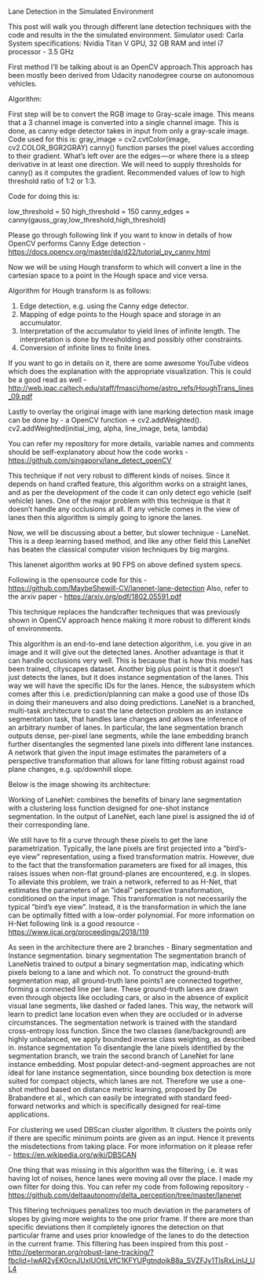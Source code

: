 Lane Detection in the Simulated Environment

This post will walk you through different lane detection techniques with the code and results in the the simulated environment. 
Simulator used: Carla
System specifications: 
Nvidia Titan V GPU, 32 GB RAM and intel i7 processor - 3.5 GHz 

First method I’ll be talking about is an OpenCV approach.This approach has been mostly been derived from Udacity nanodegree course on autonomous vehicles. 

Algorithm:

First step will be to convert the RGB image to Gray-scale image. This means that a 3 channel image is converted into a single channel image. 
This is done, as canny edge detector takes in input from only a gray-scale image. Code used for this is: 
gray_image = cv2.cvtColor(image, cv2.COLOR_BGR2GRAY)
canny() function parses the pixel values according to their gradient. What’s left over are the edges — or where there is a steep derivative in at least one direction. We will need to supply thresholds for canny() as it computes the gradient. Recommended values of low to high threshold ratio of 1:2 or 1:3.

Code for doing this is:

low_threshold = 50
high_threshold = 150
canny_edges = canny(gauss_gray,low_threshold,high_threshold)

Please go through following link if you want to know in details of how OpenCV performs Canny Edge detection - https://docs.opencv.org/master/da/d22/tutorial_py_canny.html

Now we will be using Hough transform to which will convert a line in the cartesian space to a point in the Hough space and vice versa. 



Algorithm for Hough transform is as follows:

1. Edge detection, e.g. using the Canny edge detector. 
2. Mapping of edge points to the Hough space and storage in an accumulator. 
3. Interpretation of the accumulator to yield lines of infinite length. The interpretation is done by thresholding and possibly other constraints. 
4. Conversion of infinite lines to finite lines.

If you want to go in details on it, there are some awesome YouTube videos which does the explanation with the appropriate visualization. This is could be a good read as well - http://web.ipac.caltech.edu/staff/fmasci/home/astro_refs/HoughTrans_lines_09.pdf

Lastly to overlay the original image with lane marking detection mask image can be done by - a OpenCV function → cv2.addWeighted().
cv2.addWeighted(initial_img, alpha, line_image, beta, lambda)

You can refer my repository for more details, variable names and comments should be self-explanatory about how the code works - https://github.com/singaporv/lane_detect_openCV

This technique if not very robust to different kinds of noises. Since it depends on hand crafted feature, this algorithm works on a straight lanes, and as per the development of the code it can only detect ego vehicle (self vehicle) lanes. 
One of the major problem with this technique is that it doesn’t handle any occlusions at all. If any vehicle comes in the view of lanes then this algorithm is simply going to ignore the lanes.

Now, we will be discussing about a better, but slower technique - LaneNet. 
This is a deep learning based method, and like any other field this LaneNet has beaten the classical computer vision techniques by big margins.

This lanenet algorithm works at 90 FPS on above defined system specs. 

Following is the opensource code for this - https://github.com/MaybeShewill-CV/lanenet-lane-detection 
Also, refer to the arxiv paper - https://arxiv.org/pdf/1802.05591.pdf

This technique replaces the handcrafter techniques that was previously shown in OpenCV approach hence making it more robust to different kinds of environments. 

This algorithm is an end-to-end lane detection algorithm, i.e. you give in an image and it will give out the detected lanes. 
Another advantage is that it can handle occlusions very well. This is because that is how this model has been trained, cityscapes dataset. 
Another big plus point is that it doesn’t just detects the lanes, but it does instance segmentation of the lanes. This way we will have the specific IDs for the lanes. Hence, the subsystem which comes after this i.e. prediction/planning can make a good use of those IDs in doing their maneuvers and also doing predictions. 
 LaneNet is a branched, multi-task architecture to cast the lane detection problem as an instance segmentation task, that handles lane changes and allows the inference of an arbitrary number of lanes. In particular, the lane segmentation branch outputs dense, per-pixel lane segments, while the lane embedding branch further disentangles the segmented lane pixels into different lane instances. A network that given the input image estimates the parameters of a perspective transformation that allows for lane fitting robust against road plane changes, e.g. up/downhill slope.

Below is the image showing its architecture:

Working of LaneNet:
combines the benefits of binary lane segmentation with a clustering loss function designed for one-shot instance segmentation. In the output of LaneNet, each lane pixel is assigned the id of their corresponding lane.

We still have to fit a curve through these pixels to get the lane parametrization. Typically, the lane pixels are first projected into a ”bird’s-eye view” representation, using a fixed transformation matrix. However, due to the fact that the transformation parameters are fixed for all images, this raises issues when non-flat ground-planes are encountered, e.g. in slopes. To alleviate this problem, we train a network, referred to as H-Net, that estimates the parameters of an ”ideal” perspective transformation, conditioned on the input image. This transformation is not necessarily the typical ”bird’s eye view”. Instead, it is the transformation in which the lane can be optimally fitted with a low-order polynomial.
For more information on H-Net following link is a good resource - https://www.ijcai.org/proceedings/2018/119

As seen in the architecture there are 2 branches - Binary segmentation and Instance segmentation. 
binary segmentation The segmentation branch of LaneNetis trained to output a binary segmentation map, indicating which pixels belong to a lane and which not. To construct the ground-truth segmentation map, all ground-truth lane points1 are connected together, forming a connected line per lane. These ground-truth lanes are drawn even through objects like occluding cars, or also in the absence of explicit visual lane segments, like dashed or faded lanes. This way, the network will learn to predict lane location even when they are occluded or in adverse circumstances. The segmentation network is trained with the standard cross-entropy loss function. Since the two classes (lane/background) are highly unbalanced, we apply bounded inverse class weighting, as described in. instance segmentation To disentangle the lane pixels identified by the segmentation branch, we train the second branch of LaneNet for lane instance embedding. Most popular detect-and-segment approaches are not ideal for lane instance segmentation, since bounding box detection is more suited for compact objects, which lanes are not. Therefore we use a one-shot method based on distance metric learning, proposed by De Brabandere et al., which can easily be integrated with standard feed-forward networks and which is specifically designed for real-time applications.

For clustering we used DBScan cluster algorithm. It clusters the points only if there are specific minimum points are given as an input. Hence it prevents the misdetections from taking place. For more information on it please refer - https://en.wikipedia.org/wiki/DBSCAN

One thing that was missing in this algorithm was the filtering, i.e. it was having lot of noises, hence lanes were moving all over the place. I made my own filter for doing this. 
You can refer my code from following repository - https://github.com/deltaautonomy/delta_perception/tree/master/lanenet


This filtering techniques penalizes too much deviation in the parameters of slopes by giving more weights to the one prior frame. If there are more than specific deviations then it completely ignores the detection on that particular frame and uses prior knowledge of the lanes to do the detection in the current frame. This filtering has been inspired from this post - http://petermoran.org/robust-lane-tracking/?fbclid=IwAR2yEK0cnJUxIUOtiLVfC1KFYUPgtndojkB8a_SVZFJy1TlsRxLinIJ_UL4 

